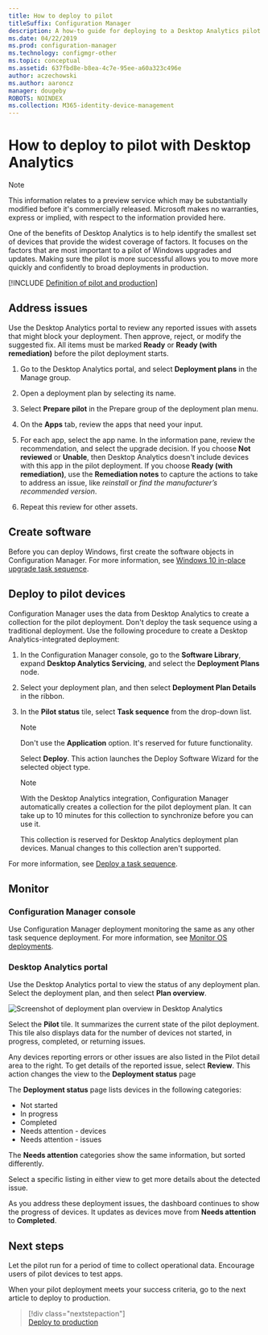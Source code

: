 ```yaml
---
title: How to deploy to pilot
titleSuffix: Configuration Manager
description: A how-to guide for deploying to a Desktop Analytics pilot group.
ms.date: 04/22/2019
ms.prod: configuration-manager
ms.technology: configmgr-other
ms.topic: conceptual
ms.assetid: 637fbd8e-b8ea-4c7e-95ee-a60a323c496e
author: aczechowski
ms.author: aaroncz
manager: dougeby
ROBOTS: NOINDEX
ms.collection: M365-identity-device-management
---
```


# How to deploy to pilot with Desktop Analytics

> [!Note]  
> This information relates to a preview service which may be substantially modified before it's commercially released. Microsoft makes no warranties, express or implied, with respect to the information provided here.  

One of the benefits of Desktop Analytics is to help identify the smallest set of devices that provide the widest coverage of factors. It focuses on the factors that are most important to a pilot of Windows upgrades and updates. Making sure the pilot is more successful allows you to move more quickly and confidently to broad deployments in production.  

[!INCLUDE [Definition of pilot and production](includes/define-pilot-prod.md)]

<!-- This creates confusion because DA is only for workstations.  You can state "deploy to all your Desktop or Workstations Collection" but don't use the term or collection "All Systems" when servers cannot use or register with DA -->

## Address issues

Use the Desktop Analytics portal to review any reported issues with assets that might block your deployment. Then approve, reject, or modify the suggested fix. All items must be marked **Ready** or **Ready (with remediation)** before the pilot deployment starts.

1. Go to the Desktop Analytics portal, and select **Deployment plans** in the Manage group.  

2. Open a deployment plan by selecting its name.  

3. Select **Prepare pilot** in the Prepare group of the deployment plan menu.  

4. On the **Apps** tab, review the apps that need your input.  

5. For each app, select the app name. In the information pane, review the recommendation, and select the upgrade decision. If you choose **Not reviewed** or **Unable**, then Desktop Analytics doesn't include devices with this app in the pilot deployment. If you choose **Ready (with remediation)**, use the   **Remediation notes** to capture the actions to take to address an issue, like *reinstall* or *find the manufacturer’s recommended version*.

6. Repeat this review for other assets.  



## Create software

Before you can deploy Windows, first create the software objects in Configuration Manager. For more information, see [Windows 10 in-place upgrade task sequence](https://docs.microsoft.com/sccm/osd/deploy-use/create-a-task-sequence-to-upgrade-an-operating-system).



## Deploy to pilot devices

Configuration Manager uses the data from Desktop Analytics to create a collection for the pilot deployment. Don't deploy the task sequence using a traditional deployment. Use the following procedure to create a Desktop Analytics-integrated deployment:

1. In the Configuration Manager console, go to the **Software Library**, expand **Desktop Analytics Servicing**, and select the **Deployment Plans** node.  

2. Select your deployment plan, and then select **Deployment Plan Details** in the ribbon.  

3. In the **Pilot status** tile, select **Task sequence** from the drop-down list.  

    > [!Note]  
    > Don't use the **Application** option. It's reserved for future functionality.

    Select **Deploy**. This action launches the Deploy Software Wizard for the selected object type.

    > [!Note]  
    > With the Desktop Analytics integration, Configuration Manager automatically creates a collection for the pilot deployment plan. It can take up to 10 minutes for this collection to synchronize before you can use it.<!-- 3887891 -->
    >
    > This collection is reserved for Desktop Analytics deployment plan devices. Manual changes to this collection aren't supported.<!-- 3866460, SCCMDocs-pr 3544 -->  

For more information, see [Deploy a task sequence](/sccm/osd/deploy-use/deploy-a-task-sequence).



## Monitor

### Configuration Manager console

Use Configuration Manager deployment monitoring the same as any other task sequence deployment. For more information, see [Monitor OS deployments](/sccm/osd/deploy-use/monitor-operating-system-deployments).


### Desktop Analytics portal

Use the Desktop Analytics portal to view the status of any deployment plan. Select the deployment plan, and then select **Plan overview**.

![Screenshot of deployment plan overview in Desktop Analytics](media/deployment-plan-overview.png)

Select the **Pilot** tile. It summarizes the current state of the pilot deployment. This tile also displays data for the number of devices not started, in progress, completed, or returning issues.

Any devices reporting errors or other issues are also listed in the Pilot detail area to the right. To get details of the reported issue, select **Review**. This action changes the view to the **Deployment status** page

The **Deployment status** page lists devices in the following categories:

- Not started
- In progress
- Completed
- Needs attention - devices
- Needs attention - issues

The **Needs attention** categories show the same information, but sorted differently.

Select a specific listing in either view to get more details about the detected issue.

As you address these deployment issues, the dashboard continues to show the progress of devices. It updates as devices move from **Needs attention** to **Completed**.



## Next steps

Let the pilot run for a period of time to collect operational data. Encourage users of pilot devices to test apps.

When your pilot deployment meets your success criteria, go to the next article to deploy to production.
> [!div class="nextstepaction"]  
> [Deploy to production](/sccm/desktop-analytics/deploy-prod)  

